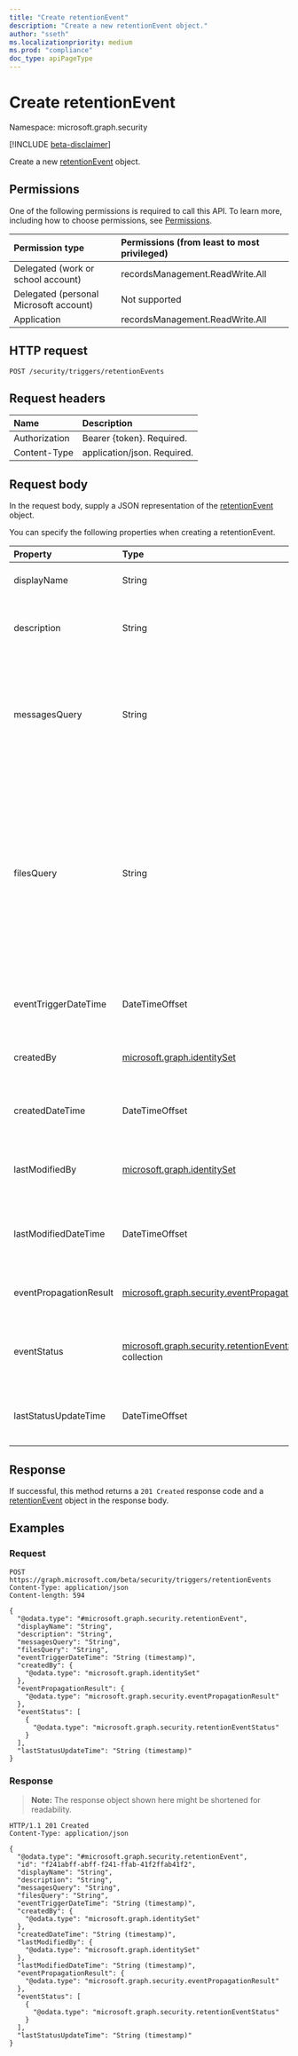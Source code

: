 ```yaml
---
title: "Create retentionEvent"
description: "Create a new retentionEvent object."
author: "sseth" 
ms.localizationpriority: medium
ms.prod: "compliance" 
doc_type: apiPageType
---
```


# Create retentionEvent
Namespace: microsoft.graph.security

[!INCLUDE [beta-disclaimer](../../includes/beta-disclaimer.md)]

Create a new [retentionEvent](../resources/security-retentionevent.md) object.

## Permissions
One of the following permissions is required to call this API. To learn more, including how to choose permissions, see [Permissions](/graph/permissions-reference).

|Permission type|Permissions (from least to most privileged)|
|:---|:---|
|Delegated (work or school account)|recordsManagement.ReadWrite.All|
|Delegated (personal Microsoft account)|Not supported|
|Application|recordsManagement.ReadWrite.All|

## HTTP request

<!-- {
  "blockType": "ignored"
}
-->
``` http
POST /security/triggers/retentionEvents
```

## Request headers
|Name|Description|
|:---|:---|
|Authorization|Bearer {token}. Required.|
|Content-Type|application/json. Required.|

## Request body
In the request body, supply a JSON representation of the [retentionEvent](../resources/security-retentionevent.md) object.

You can specify the following properties when creating a retentionEvent.

|Property|Type|Description|
|:---|:---|:---|
|displayName|String|Name of the event. Optional.|
|description|String|Optional information about the event. Optional.|
|messagesQuery|String|Specifies the keywords that are used to scope Exchange content for the compliance retention event. Optional.|
|filesQuery|String|Specifies one or more the Property:Value pairs that you've specified in the properties (also known as Columns) of SharePoint and OneDrive for Business documents to scope the compliance retention event. Optional.|
|eventTriggerDateTime|DateTimeOffset|Optional time when the event should be triggered. Optional.|
|createdBy|[microsoft.graph.identitySet](/graph/api/resources/identityset)|The user who created the entity. Optional.|
|createdDateTime|DateTimeOffset|The date time when the entity was created. Optional.|
|lastModifiedBy|[microsoft.graph.identitySet](/graph/api/resources/identityset)|The latest user who modified the entity. Optional.|
|lastModifiedDateTime|DateTimeOffset|The latest date time when the entity was modified. Optional.|
|eventPropagationResult|[microsoft.graph.security.eventPropagationResult](../resources/security-eventpropagationresult.md)|Status and errors of the Event Sync. Optional.|
|eventStatus|[microsoft.graph.security.retentionEventStatus](../resources/security-retentioneventstatus.md) collection|Specifies the number of processed documents per workload. Optional.|
|lastStatusUpdateTime|DateTimeOffset|Last time the status of the event was updated. Optional.|



## Response

If successful, this method returns a `201 Created` response code and a [retentionEvent](../resources/security-retentionevent.md) object in the response body.

## Examples

### Request
<!-- {
  "blockType": "request",
  "name": "create_retentionevent_from_"
}
-->
``` http
POST https://graph.microsoft.com/beta/security/triggers/retentionEvents
Content-Type: application/json
Content-length: 594

{
  "@odata.type": "#microsoft.graph.security.retentionEvent",
  "displayName": "String",
  "description": "String",
  "messagesQuery": "String",
  "filesQuery": "String",
  "eventTriggerDateTime": "String (timestamp)",
  "createdBy": {
    "@odata.type": "microsoft.graph.identitySet"
  },
  "eventPropagationResult": {
    "@odata.type": "microsoft.graph.security.eventPropagationResult"
  },
  "eventStatus": [
    {
      "@odata.type": "microsoft.graph.security.retentionEventStatus"
    }
  ],
  "lastStatusUpdateTime": "String (timestamp)"
}
```


### Response
>**Note:** The response object shown here might be shortened for readability.
<!-- {
  "blockType": "response",
  "truncated": true,
  "@odata.type": "microsoft.graph.security.retentionEvent"
}
-->

``` http
HTTP/1.1 201 Created
Content-Type: application/json

{
  "@odata.type": "#microsoft.graph.security.retentionEvent",
  "id": "f241abff-abff-f241-ffab-41f2ffab41f2",
  "displayName": "String",
  "description": "String",
  "messagesQuery": "String",
  "filesQuery": "String",
  "eventTriggerDateTime": "String (timestamp)",
  "createdBy": {
    "@odata.type": "microsoft.graph.identitySet"
  },
  "createdDateTime": "String (timestamp)",
  "lastModifiedBy": {
    "@odata.type": "microsoft.graph.identitySet"
  },
  "lastModifiedDateTime": "String (timestamp)",
  "eventPropagationResult": {
    "@odata.type": "microsoft.graph.security.eventPropagationResult"
  },
  "eventStatus": [
    {
      "@odata.type": "microsoft.graph.security.retentionEventStatus"
    }
  ],
  "lastStatusUpdateTime": "String (timestamp)"
}
```
